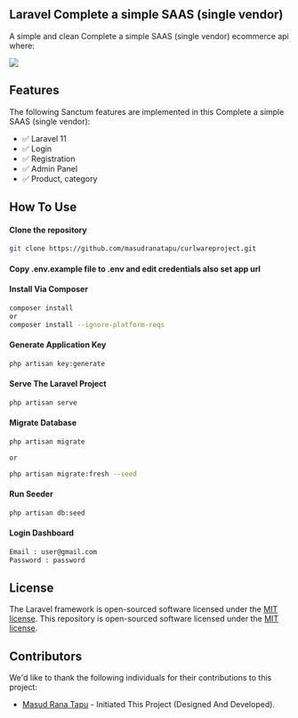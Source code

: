 ## Laravel Complete a simple SAAS (single vendor)

A simple and clean Complete a simple SAAS (single vendor) ecommerce api where:

[![](https://img.shields.io/badge/Laravel-v11.0.4-ff2e21.svg)](https://laravel.com)

## Features

The following Sanctum features are implemented in this Complete a simple SAAS (single vendor):

-   ✅ Laravel 11
-   ✅ Login
-   ✅ Registration
-   ✅ Admin Panel
-   ✅ Product, category

## How To Use

#### Clone the repository

```bash
git clone https://github.com/masudranatapu/curlwareproject.git
```

#### Copy .env.example file to .env and edit credentials also set app url

#### Install Via Composer

```bash
composer install
or
composer install --ignore-platform-reqs
```

#### Generate Application Key

```bash
php artisan key:generate
```
#### Serve The Laravel Project

```bash
php artisan serve
```
#### Migrate Database

```bash
php artisan migrate

or

php artisan migrate:fresh --seed
```

#### Run Seeder

```bash
php artisan db:seed
```

#### Login Dashboard

```bash
Email : user@gmail.com
Password : password
```

## License

The Laravel framework is open-sourced software licensed under the [MIT license](https://opensource.org/licenses/MIT).
This repository is open-sourced software licensed under the [MIT license](https://opensource.org/licenses/MIT).

## Contributors

We'd like to thank the following individuals for their contributions to this project:

-   [Masud Rana Tapu](https://github.com/masudranatapu) -  Initiated This Project (Designed And Developed).
